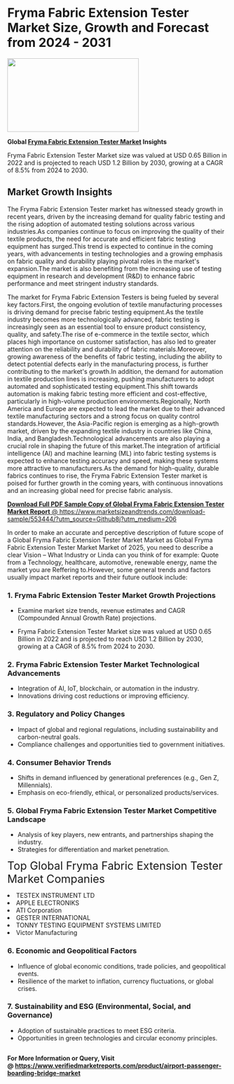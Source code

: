 <H1>Fryma Fabric Extension Tester Market Size, Growth and Forecast from 2024 - 2031</H1><img class="aligncenter size-medium wp-image-584254" src="https://thirdeyenews.in/wp-content/uploads/2024/09/Global-Market-Research-300x168.jpeg" alt="" width="300" height="168" /><p><strong>Global&nbsp;<a href="https://www.marketsizeandtrends.com/download-sample/553444/?utm_source=Github8j?utm_medium=206">Fryma Fabric Extension Tester Market</a> Insights</strong></p><p>Fryma Fabric Extension Tester Market size was valued at USD 0.65 Billion in 2022 and is projected to reach USD 1.2 Billion by 2030, growing at a CAGR of 8.5% from 2024 to 2030.</p><p><h2>Market Growth Insights</h2> <p>The Fryma Fabric Extension Tester market has witnessed steady growth in recent years, driven by the increasing demand for quality fabric testing and the rising adoption of automated testing solutions across various industries.As companies continue to focus on improving the quality of their textile products, the need for accurate and efficient fabric testing equipment has surged.This trend is expected to continue in the coming years, with advancements in testing technologies and a growing emphasis on fabric quality and durability playing pivotal roles in the market's expansion.The market is also benefiting from the increasing use of testing equipment in research and development (R&D) to enhance fabric performance and meet stringent industry standards.</p> <p><a href="#"></a></p> <p>The market for Fryma Fabric Extension Testers is being fueled by several key factors.First, the ongoing evolution of textile manufacturing processes is driving demand for precise fabric testing equipment.As the textile industry becomes more technologically advanced, fabric testing is increasingly seen as an essential tool to ensure product consistency, quality, and safety.The rise of e-commerce in the textile sector, which places high importance on customer satisfaction, has also led to greater attention on the reliability and durability of fabric materials.Moreover, growing awareness of the benefits of fabric testing, including the ability to detect potential defects early in the manufacturing process, is further contributing to the market's growth.In addition, the demand for automation in textile production lines is increasing, pushing manufacturers to adopt automated and sophisticated testing equipment.This shift towards automation is making fabric testing more efficient and cost-effective, particularly in high-volume production environments.Regionally, North America and Europe are expected to lead the market due to their advanced textile manufacturing sectors and a strong focus on quality control standards.However, the Asia-Pacific region is emerging as a high-growth market, driven by the expanding textile industry in countries like China, India, and Bangladesh.Technological advancements are also playing a crucial role in shaping the future of this market.The integration of artificial intelligence (AI) and machine learning (ML) into fabric testing systems is expected to enhance testing accuracy and speed, making these systems more attractive to manufacturers.As the demand for high-quality, durable fabrics continues to rise, the Fryma Fabric Extension Tester market is poised for further growth in the coming years, with continuous innovations and an increasing global need for precise fabric analysis.<p><a href="#"></p><p><span class=""><strong>Download Full PDF Sample Copy of Global Fryma Fabric Extension Tester Market Report</strong> @ <a href="https://www.marketsizeandtrends.com/download-sample/553444/?utm_source=Github8j?utm_medium=206" target="_blank">https://www.marketsizeandtrends.com/download-sample/553444/?utm_source=Github8j?utm_medium=206</a></span></p><p>In order to make an accurate and perceptive description of future scope of a Global&nbsp;Fryma Fabric Extension Tester Market Market as Global&nbsp;Fryma Fabric Extension Tester Market Market of 2025, you need to describe a clear Vision &ndash; What Industry or Linda can you think of for example: Quote from a Technology, healthcare, automotive, renewable energy, name the market you are Reffering to.However, some general trends and factors usually impact market reports and their future outlook include:</p><h3>1.&nbsp;<strong>Fryma Fabric Extension Tester Market Growth Projections</strong></h3><ul><li>Examine market size trends, revenue estimates and CAGR (Compounded Annual Growth Rate) projections.</li><li><p>Fryma Fabric Extension Tester Market size was valued at USD 0.65 Billion in 2022 and is projected to reach USD 1.2 Billion by 2030, growing at a CAGR of 8.5% from 2024 to 2030.</p></li></ul><h3>2.&nbsp;<strong>Fryma Fabric Extension Tester Market Technological Advancements</strong></h3><ul><li>Integration of AI, IoT, blockchain, or automation in the industry.</li><li>Innovations driving cost reductions or improving efficiency.</li></ul><h3>3.&nbsp;<strong>Regulatory and Policy Changes</strong></h3><ul><li>Impact of global and regional regulations, including sustainability and carbon-neutral goals.</li><li>Compliance challenges and opportunities tied to government initiatives.</li></ul><h3>4.&nbsp;<strong>Consumer Behavior Trends</strong></h3><ul><li>Shifts in demand influenced by generational preferences (e.g., Gen Z, Millennials).</li><li>Emphasis on eco-friendly, ethical, or personalized products/services.</li></ul><h3>5.&nbsp;<strong>Global Fryma Fabric Extension Tester Market Competitive Landscape</strong></h3><ul><li>Analysis of key players, new entrants, and partnerships shaping the industry.</li><li>Strategies for differentiation and market penetration.</li></ul><p data-pm-slice="1 1 []"><span style="color: inherit; font-family: inherit; font-size: 25px;">Top Global Fryma Fabric Extension Tester Market Companies</span></p><div class="" data-test-id=""><p><li>TESTEX INSTRUMENT LTD</li><li> APPLE ELECTRONIKS</li><li> ATI Corporation</li><li> GESTER INTERNATIONAL</li><li> TONNY TESTING EQUIPMENT SYSTEMS LIMITED</li><li> Victor Manufacturing</li></p></div><h3>6.&nbsp;<strong>Economic and Geopolitical Factors</strong></h3><ul><li>Influence of global economic conditions, trade policies, and geopolitical events.</li><li>Resilience of the market to inflation, currency fluctuations, or global crises.</li></ul><h3>7.&nbsp;<strong>Sustainability and ESG (Environmental, Social, and Governance)</strong></h3><ul><li>Adoption of sustainable practices to meet ESG criteria.</li><li>Opportunities in green technologies and circular economy principles.</li></ul><h2><strong style="font-size: 14px;">For More Information or Query, Visit @&nbsp;</strong><a style="background-color: #ffffff; font-size: 14px;" href="https://www.marketsizeandtrends.com/report/fryma-fabric-extension-tester-market/" target="_blank">https://www.verifiedmarketreports.com/product/airport-passenger-boarding-bridge-market</a></h2>
